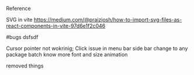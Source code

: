 Reference

SVG in vite
https://medium.com/@praizjosh/how-to-import-svg-files-as-react-components-in-vite-97d6e1f2c046

#bugs
dsfsdf

Cursor pointer not wokrinig;
Click issue in menu bar
side bar change to any package
batch
know more
font and size
animation

removed things

<!-- "build": "tsc -b && vite build", -->
